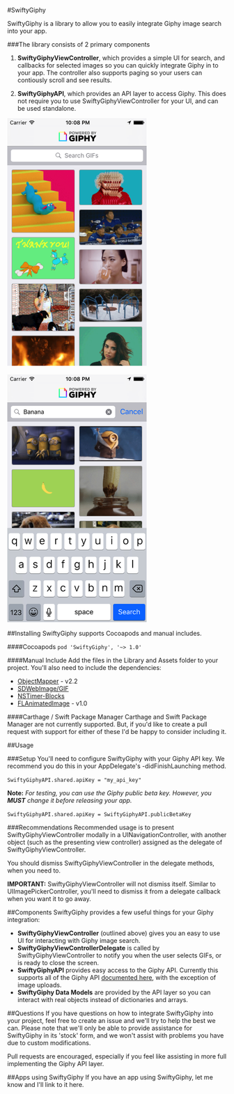 #SwiftyGiphy

SwiftyGiphy is a library to allow you to easily integrate Giphy image search into your app.

###The library consists of 2 primary components

1. **SwiftyGiphyViewController**, which provides a simple UI for search, and callbacks for selected images so you can quickly integrate Giphy in to your app. The controller also supports paging so your users can contiously scroll and see results.

2. **SwiftyGiphyAPI**, which provides an API layer to access Giphy. This does not require you to use SwiftyGiphyViewController for your UI, and can be used standalone.

<img src="https://github.com/52inc/SwiftyGiphy/blob/master/Screenshots/TrendingScreenshot.png?raw=true" width=320/>
<br/>
<br/>
<img src="https://github.com/52inc/SwiftyGiphy/blob/master/Screenshots/SearchScreenshot.png?raw=true" width=320/>

##Installing
SwiftyGiphy supports Cocoapods and manual includes.

####Cocoapods
`pod 'SwiftyGiphy', '~> 1.0'`

####Manual Include
Add the files in the Library and Assets folder to your project. You'll also need to include the dependencies:

* [ObjectMapper](https://github.com/Hearst-DD/ObjectMapper) - v2.2
* [SDWebImage/GIF](https://github.com/rs/SDWebImage)
* [NSTimer-Blocks](https://github.com/jivadevoe/NSTimer-Blocks)
* [FLAnimatedImage](https://github.com/Flipboard/FLAnimatedImage) - v1.0

####Carthage / Swift Package Manager
Carthage and Swift Package Manager are not currently supported. But, if you'd like to create a pull request with support for either of these I'd be happy to consider including it.

##Usage

###Setup
You'll need to configure SwiftyGiphy with your Giphy API key. We recommend you do this in your AppDelegate's -didFinishLaunching method.

`SwiftyGiphyAPI.shared.apiKey = "my_api_key"`

**Note:** _For testing, you can use the Giphy public beta key. However, you **MUST** change it before releasing your app._

`SwiftyGiphyAPI.shared.apiKey = SwiftyGiphyAPI.publicBetaKey`

###Recommendations
Recommended usage is to present SwiftyGiphyViewController modally in a UINavigationController, with another object (such as the presenting view controller) assigned as the delegate of SwiftyGiphyViewController.

You should dismiss SwiftyGiphyViewController in the delegate methods, when you need to.

**IMPORTANT:** SwiftyGiphyViewController will not dismiss itself. Similar to UIImagePickerController, you'll need to dismiss it from a delegate callback when you want it to go away.

##Components
SwiftyGiphy provides a few useful things for your Giphy integration:

* **SwiftyGiphyViewController** (outlined above) gives you an easy to use UI for interacting with Giphy image search.
* **SwiftyGiphyViewControllerDelegate** is called by SwiftyGiphyViewController to notify you when the user selects GIFs, or is ready to close the screen.
* **SwiftyGiphyAPI** provides easy access to the Giphy API. Currently this supports all of the Giphy API [documented here](https://github.com/Giphy/GiphyAPI), with the exception of image uploads.
* **SwiftyGiphy Data Models** are provided by the API layer so you can interact with real objects instead of dictionaries and arrays.

##Questions
If you have questions on how to integrate SwiftyGiphy into your project, feel free to create an issue and we'll try to help the best we can. Please note that we'll only be able to provide assistance for SwiftyGiphy in its 'stock' form, and we won't assist with problems you have due to custom modifications.

Pull requests are encouraged, especially if you feel like assisting in more full implementing the Giphy API layer.

##Apps using SwiftyGiphy
If you have an app using SwiftyGiphy, let me know and I'll link to it here.